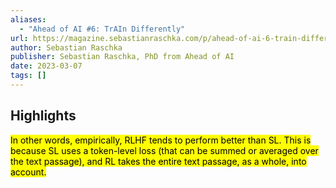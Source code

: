 ```yaml
---
aliases:
  - "Ahead of AI #6: TrAIn Differently"
url: https://magazine.sebastianraschka.com/p/ahead-of-ai-6-train-differently
author: Sebastian Raschka
publisher: Sebastian Raschka, PhD from Ahead of AI
date: 2023-03-07
tags: []
---
```


## Highlights
<mark>In other words, empirically, RLHF tends to perform better than SL. This is because SL uses a token-level loss (that can be summed or averaged over the text passage), and RL takes the entire text passage, as a whole, into account.</mark>

